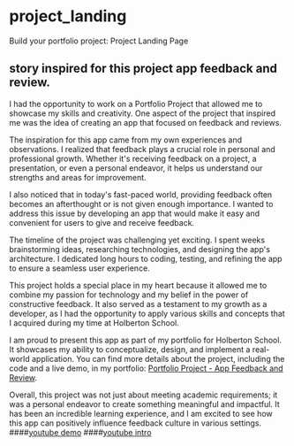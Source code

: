 # project_landing
Build your portfolio project: Project Landing Page
## story inspired for  this project app feedback and review.
 I had the opportunity to work on a Portfolio Project that allowed me to showcase my skills and creativity. One aspect of the project that inspired me was the idea of creating an app that focused on feedback and reviews. 

The inspiration for this app came from my own experiences and observations. I realized that feedback plays a crucial role in personal and professional growth. Whether it's receiving feedback on a project, a presentation, or even a personal endeavor, it helps us understand our strengths and areas for improvement.

I also noticed that in today's fast-paced world, providing feedback often becomes an afterthought or is not given enough importance. I wanted to address this issue by developing an app that would make it easy and convenient for users to give and receive feedback.

The timeline of the project was challenging yet exciting. I spent weeks brainstorming ideas, researching technologies, and designing the app's architecture. I dedicated long hours to coding, testing, and refining the app to ensure a seamless user experience.

This project holds a special place in my heart because it allowed me to combine my passion for technology and my belief in the power of constructive feedback. It also served as a testament to my growth as a developer, as I had the opportunity to apply various skills and concepts that I acquired during my time at Holberton School.

I am proud to present this app as part of my portfolio for Holberton School. It showcases my ability to conceptualize, design, and implement a real-world application. You can find more details about the project, including the code and a live demo, in my portfolio: [Portfolio Project - App Feedback and Review](https://shixyman.github.io/project_landing/).

Overall, this project was not just about meeting academic requirements; it was a personal endeavor to create something meaningful and impactful. It has been an incredible learning experience, and I am excited to see how this app can positively influence feedback culture in various settings.
####[youtube demo](https://youtu.be/XW_obpYwYvE)
####[youtube intro](https://youtu.be/TsIBvzheCbw)
